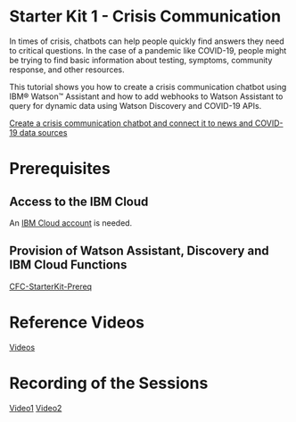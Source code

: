 # Starter Kit 1 - Crisis Communication

In times of crisis, chatbots can help people quickly find answers they need to critical questions. In the case of a pandemic like COVID-19, people might be trying to find basic information about testing, symptoms, community response, and other resources.

This tutorial shows you how to create a crisis communication chatbot using IBM® Watson™ Assistant and how to add webhooks to Watson Assistant to query for dynamic data using Watson Discovery and COVID-19 APIs.

[Create a crisis communication chatbot and connect it to news and COVID-19 data sources](https://developer.ibm.com/tutorials/crisis-communication-chatbot-watson-assistant-webhook-integration-discovery-covid-data/)

# Prerequisites

## Access to the IBM Cloud

An [IBM Cloud account](https://ibm.biz/Bdqy3t) is needed. 

## Provision of Watson Assistant, Discovery and IBM Cloud Functions

[CFC-StarterKit-Prereq](https://github.com/IBMDevConnect/DBS2020/blob/master/NLP_CFC/CFC-StarterKit-Prereq.docx)

# Reference Videos

[Videos](https://ibm.box.com/s/8gw5en7ufxd7iu6qu80np13mtb5v8r2x)

# Recording of the Sessions

[Video1](https://youtu.be/s5lawEU_EYI)
[Video2](https://youtu.be/S5qa3H4rtMk)

